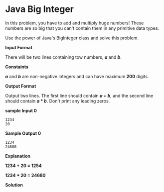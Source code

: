 # Java Big Integer

In this problem, you have to add and multiply huge numbers! These numbers are so big that you can't contain them in any primitive data types.

Use the power of Java's BigInteger class and solve this problem.

__Input Format__

There will be two lines containing tow numbers, ___a___ and ___b___.

__Constaints__

___a___ and ___b___ are non-negative integers and can have maximum __200__ digits.

__Output Format__

Output two lines. The first line should contain ___a_ + _b___, and the second line should contain ___a_ * _b___. Don't print any leading zeros.

__sample Input 0__

```
1234
20
```

__Sample Output 0__

```
1234
24680
```

__Explanation__

__1234 + 20 = 1254__

__1234 * 20 = 24680__

__Solution__

```java

```
